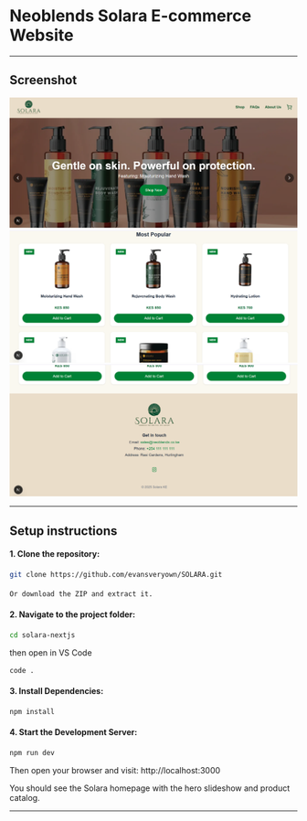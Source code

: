 # Neoblends Solara E-commerce Website
---

## Screenshot

![Screenshot of App](/public/images/Screenshot_1.png)
![Screenshot of App](/public/images/Screenshot_2.png)
![Screenshot of App](/public/images/Screenshot_3.png)

---

## Setup instructions

#### 1. Clone the repository:
```bash
git clone https://github.com/evansveryown/SOLARA.git

Or download the ZIP and extract it.
```

#### 2. Navigate to the project folder:
```bash
cd solara-nextjs
```
then open in VS Code 

```bash
code .
```

#### 3. Install Dependencies:
```bash
npm install

```
#### 4. Start the Development Server:
```bash
npm run dev

```
Then open your browser and visit: http://localhost:3000

You should see the Solara homepage with the hero slideshow and product catalog.

 --- 